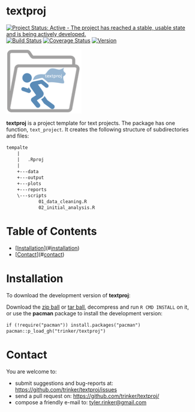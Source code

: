 textproj
============


[![Project Status: Active - The project has reached a stable, usable
state and is being actively
developed.](http://www.repostatus.org/badges/latest/active.svg)](http://www.repostatus.org/#active)
[![Build
Status](https://travis-ci.org/trinker/textproj.svg?branch=master)](https://travis-ci.org/trinker/textproj)
[![Coverage
Status](https://coveralls.io/repos/trinker/textproj/badge.svg?branch=master)](https://coveralls.io/r/trinker/textproj?branch=master)
<a href="https://img.shields.io/badge/Version-0.0.1-orange.svg"><img src="https://img.shields.io/badge/Version-0.0.1-orange.svg" alt="Version"/></a>
</p>
<img src="inst/textproj_logo/r_textproj.png" width="200" alt="textproj Logo">

**textproj** is a project template for text projects. The package has
one function, `text_project`. It creates the following structure of
subdirectories and files:

    tempalte
        |
        |   .Rproj
        |   
        +---data
        +---output
        +---plots
        +---reports
        \---scripts
                01_data_cleaning.R
                02_initial_analysis.R


Table of Contents
============

-   [[Installation](#installation)](#[installation](#installation))
-   [[Contact](#contact)](#[contact](#contact))

Installation
============


To download the development version of **textproj**:

Download the [zip
ball](https://github.com/trinker/textproj/zipball/master) or [tar
ball](https://github.com/trinker/textproj/tarball/master), decompress
and run `R CMD INSTALL` on it, or use the **pacman** package to install
the development version:

    if (!require("pacman")) install.packages("pacman")
    pacman::p_load_gh("trinker/textproj")

Contact
=======

You are welcome to:  

-   submit suggestions and bug-reports at: <https://github.com/trinker/textproj/issues>  
-   send a pull request on: <https://github.com/trinker/textproj/>  
-   compose a friendly e-mail to: <tyler.rinker@gmail.com>
